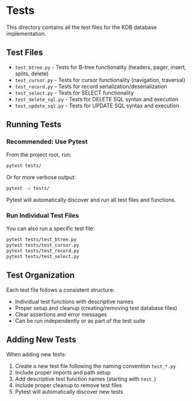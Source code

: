 # Tests

This directory contains all the test files for the KDB database implementation.

## Test Files

- `test_btree.py` - Tests for B-tree functionality (headers, pager, insert, splits, delete)
- `test_cursor.py` - Tests for cursor functionality (navigation, traversal)
- `test_record.py` - Tests for record serialization/deserialization
- `test_select.py` - Tests for SELECT functionality
- `test_delete_sql.py` - Tests for DELETE SQL syntax and execution
- `test_update_sql.py` - Tests for UPDATE SQL syntax and execution

## Running Tests

### Recommended: Use Pytest

From the project root, run:
```bash
pytest tests/
```
Or for more verbose output:
```bash
pytest -v tests/
```

Pytest will automatically discover and run all test files and functions.

### Run Individual Test Files
You can also run a specific test file:
```bash
pytest tests/test_btree.py
pytest tests/test_cursor.py
pytest tests/test_record.py
pytest tests/test_select.py
```

## Test Organization

Each test file follows a consistent structure:
- Individual test functions with descriptive names
- Proper setup and cleanup (creating/removing test database files)
- Clear assertions and error messages
- Can be run independently or as part of the test suite

## Adding New Tests

When adding new tests:
1. Create a new test file following the naming convention `test_*.py`
2. Include proper imports and path setup
3. Add descriptive test function names (starting with `test_`)
4. Include proper cleanup to remove test files
5. Pytest will automatically discover new tests